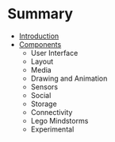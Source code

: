 # Summary

* [Introduction](README.md)
* [Components](/components.md)
  * User Interface
  * Layout
  * Media
  * Drawing and Animation
  * Sensors
  * Social
  * Storage
  * Connectivity
  * Lego Mindstorms
  * Experimental



